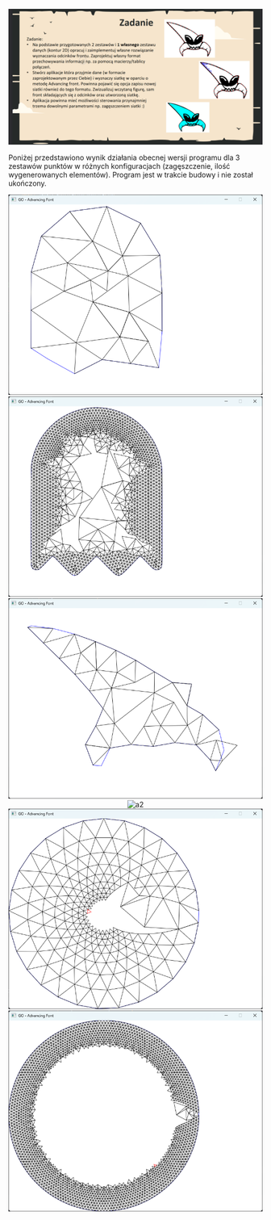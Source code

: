<p align="center">
  <img src="images/exercise.png" alt="ex">
</p>

Poniżej przedstawiono wynik działania obecnej wersji programu dla 3 zestawów punktów w różnych konfiguracjach (zagęszczenie, ilość wygenerowanych elementów). Program jest w trakcie budowy i nie został ukończony.

<p align="center">
  <img src="images/ghost1.png" alt="g1">
  <img src="images/ghost2.png" alt="g2">
  <img src="images/alien1.png" alt="a1">
  <img src="images/alien2.png" alt="a2">
  <img src="images/circle1.png" alt="c1">
  <img src="images/circle2.png" alt="c2">
</p>

